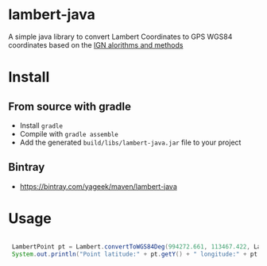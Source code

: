 # lambert-java
A simple java library to convert Lambert Coordinates to GPS WGS84 coordinates based on the [IGN alorithms and methods](http://geodesie.ign.fr/contenu/fichiers/documentation/algorithmes/notice/NTG_71.pdf)

# Install
## From source with gradle
* Install `gradle`
* Compile with `gradle assemble`
* Add the generated `build/libs/lambert-java.jar` file to your project

## Bintray
* https://bintray.com/yageek/maven/lambert-java

# Usage

```java

 LambertPoint pt = Lambert.convertToWGS84Deg(994272.661, 113467.422, LambertZone.LambertI);
 System.out.println("Point latitude:" + pt.getY() + " longitude:" + pt.getX());
```
